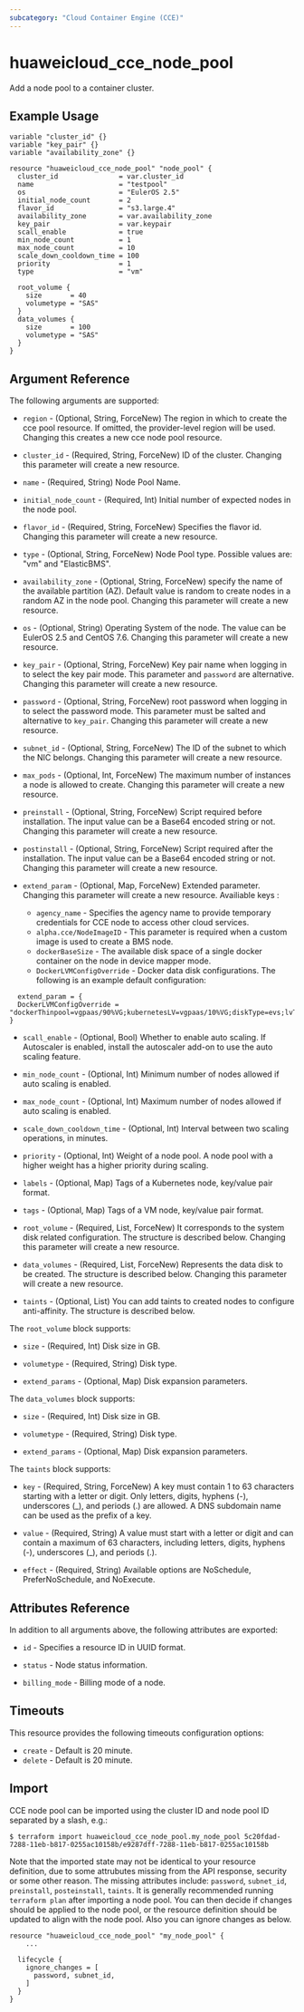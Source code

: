 ```yaml
---
subcategory: "Cloud Container Engine (CCE)"
---
```


# huaweicloud_cce_node_pool

Add a node pool to a container cluster.

## Example Usage

```hcl
variable "cluster_id" {}
variable "key_pair" {}
variable "availability_zone" {}

resource "huaweicloud_cce_node_pool" "node_pool" {
  cluster_id               = var.cluster_id
  name                     = "testpool"
  os                       = "EulerOS 2.5"
  initial_node_count       = 2
  flavor_id                = "s3.large.4"
  availability_zone        = var.availability_zone
  key_pair                 = var.keypair
  scall_enable             = true
  min_node_count           = 1
  max_node_count           = 10
  scale_down_cooldown_time = 100
  priority                 = 1
  type                     = "vm"

  root_volume {
    size       = 40
    volumetype = "SAS"
  }
  data_volumes {
    size       = 100
    volumetype = "SAS"
  }
}
```

## Argument Reference

The following arguments are supported:

* `region` - (Optional, String, ForceNew) The region in which to create the cce pool resource. If omitted, the
  provider-level region will be used. Changing this creates a new cce node pool resource.

* `cluster_id` - (Required, String, ForceNew) ID of the cluster. Changing this parameter will create a new resource.

* `name` - (Required, String) Node Pool Name.

* `initial_node_count` - (Required, Int) Initial number of expected nodes in the node pool.

* `flavor_id` - (Required, String, ForceNew) Specifies the flavor id. Changing this parameter will create a new
  resource.

* `type` - (Optional, String, ForceNew) Node Pool type. Possible values are: "vm" and "ElasticBMS".

* `availability_zone` - (Optional, String, ForceNew) specify the name of the available partition (AZ). Default value is
  random to create nodes in a random AZ in the node pool. Changing this parameter will create a new resource.

* `os` - (Optional, String) Operating System of the node. The value can be EulerOS 2.5 and CentOS 7.6. Changing this
  parameter will create a new resource.

* `key_pair` - (Optional, String, ForceNew) Key pair name when logging in to select the key pair mode. This parameter
  and `password` are alternative. Changing this parameter will create a new resource.

* `password` - (Optional, String, ForceNew) root password when logging in to select the password mode. This parameter
  must be salted and alternative to `key_pair`. Changing this parameter will create a new resource.

* `subnet_id` - (Optional, String, ForceNew) The ID of the subnet to which the NIC belongs. Changing this parameter will
  create a new resource.

* `max_pods` - (Optional, Int, ForceNew) The maximum number of instances a node is allowed to create. Changing this
  parameter will create a new resource.

* `preinstall` - (Optional, String, ForceNew) Script required before installation. The input value can be a Base64
  encoded string or not. Changing this parameter will create a new resource.

* `postinstall` - (Optional, String, ForceNew) Script required after the installation. The input value can be a Base64
  encoded string or not. Changing this parameter will create a new resource.

* `extend_param` - (Optional, Map, ForceNew) Extended parameter. Changing this parameter will create a new resource.
  Availiable keys :

  + `agency_name` - Specifies the agency name to provide temporary credentials for CCE node to access other cloud
    services.
  + `alpha.cce/NodeImageID` - This parameter is required when a custom image is used to create a BMS node.
  + `dockerBaseSize` - The available disk space of a single docker container on the node in device mapper mode.
  + `DockerLVMConfigOverride` - Docker data disk configurations. The following is an example default configuration:

```hcl
  extend_param = {
  DockerLVMConfigOverride = "dockerThinpool=vgpaas/90%VG;kubernetesLV=vgpaas/10%VG;diskType=evs;lvType=linear"
}
```

* `scall_enable` - (Optional, Bool) Whether to enable auto scaling. If Autoscaler is enabled, install the autoscaler
  add-on to use the auto scaling feature.

* `min_node_count` - (Optional, Int) Minimum number of nodes allowed if auto scaling is enabled.

* `max_node_count` - (Optional, Int) Maximum number of nodes allowed if auto scaling is enabled.

* `scale_down_cooldown_time` - (Optional, Int) Interval between two scaling operations, in minutes.

* `priority` - (Optional, Int) Weight of a node pool. A node pool with a higher weight has a higher priority during
  scaling.

* `labels` - (Optional, Map) Tags of a Kubernetes node, key/value pair format.

* `tags` - (Optional, Map) Tags of a VM node, key/value pair format.

* `root_volume` - (Required, List, ForceNew) It corresponds to the system disk related configuration. The structure is
  described below. Changing this parameter will create a new resource.

* `data_volumes` - (Required, List, ForceNew) Represents the data disk to be created. The structure is described below.
  Changing this parameter will create a new resource.

* `taints` - (Optional, List) You can add taints to created nodes to configure anti-affinity. The structure is described
  below.

The `root_volume` block supports:

* `size` - (Required, Int) Disk size in GB.

* `volumetype` - (Required, String) Disk type.

* `extend_params` - (Optional, Map) Disk expansion parameters.

The `data_volumes` block supports:

* `size` - (Required, Int) Disk size in GB.

* `volumetype` - (Required, String) Disk type.

* `extend_params` - (Optional, Map) Disk expansion parameters.

The `taints` block supports:

* `key` - (Required, String, ForceNew) A key must contain 1 to 63 characters starting with a letter or digit. Only
  letters, digits, hyphens (-), underscores (_), and periods (.) are allowed. A DNS subdomain name can be used as the
  prefix of a key.

* `value` - (Required, String) A value must start with a letter or digit and can contain a maximum of 63 characters,
  including letters, digits, hyphens (-), underscores (_), and periods (.).

* `effect` - (Required, String) Available options are NoSchedule, PreferNoSchedule, and NoExecute.

## Attributes Reference

In addition to all arguments above, the following attributes are exported:

* `id` - Specifies a resource ID in UUID format.

* `status` - Node status information.

* `billing_mode` - Billing mode of a node.

## Timeouts

This resource provides the following timeouts configuration options:

* `create` - Default is 20 minute.
* `delete` - Default is 20 minute.

## Import

CCE node pool can be imported using the cluster ID and node pool ID separated by a slash, e.g.:

```
$ terraform import huaweicloud_cce_node_pool.my_node_pool 5c20fdad-7288-11eb-b817-0255ac10158b/e9287dff-7288-11eb-b817-0255ac10158b
```

Note that the imported state may not be identical to your resource definition, due to some attrubutes missing from the
API response, security or some other reason. The missing attributes include:
`password`, `subnet_id`, `preinstall`, `posteinstall`, `taints`. It is generally recommended running `terraform plan`
after importing a node pool. You can then decide if changes should be applied to the node pool, or the resource
definition should be updated to align with the node pool. Also you can ignore changes as below.

```
resource "huaweicloud_cce_node_pool" "my_node_pool" {
    ...

  lifecycle {
    ignore_changes = [
      password, subnet_id,
    ]
  }
}
```
